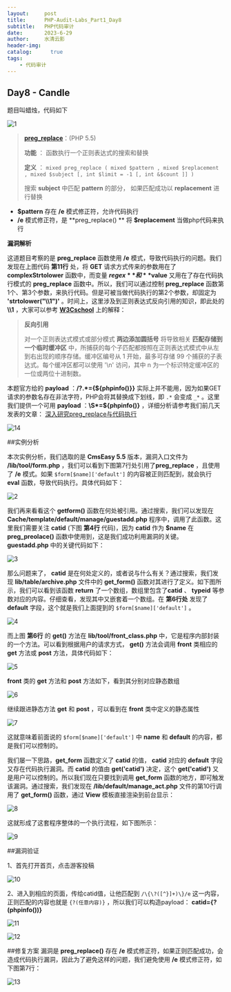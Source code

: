 ```yaml
---
layout:     post
title:      PHP-Audit-Labs_Part1_Day8
subtitle:   PHP代码审计
date:       2023-6-29
author:     水清云影
header-img: 
catalog: 	  true
tags:
    - 代码审计
---
```


## Day8 - Candle

题目叫蜡烛，代码如下

![1]({{site.baseurl}}/img-post/day8-1.png)

>[**preg_replace**](http://php.net/manual/zh/function.preg-replace.php)：(PHP 5.5)
>
>**功能** ： 函数执行一个正则表达式的搜索和替换
>
>**定义** ： `mixed preg_replace ( mixed $pattern , mixed $replacement , mixed $subject [, int $limit = -1 [, int &$count ]] )`
>
>搜索 **subject** 中匹配 **pattern** 的部分， 如果匹配成功以 **replacement** 进行替换

* **$pattern** 存在 **/e** 模式修正符，允许代码执行
* **/e** 模式修正符，是 **preg_replace() ** 将 **$replacement** 当做php代码来执行

**漏洞解析** 

这道题目考察的是 **preg_replace** 函数使用 **/e** 模式，导致代码执行的问题。我们发现在上图代码 **第11行** 处，将 **GET** 请求方式传来的参数用在了 **complexStrtolower** 函数中，而变量 **$regex** 和 **$value** 又用在了存在代码执行模式的 **preg_replace** 函数中。所以，我们可以通过控制 **preg_replace** 函数第1个、第3个参数，来执行代码。但是可被当做代码执行的第2个参数，却固定为 **'strtolower("\\\1")'** 。时间上，这里涉及到正则表达式反向引用的知识，即此处的 **\\\1** ，大家可以参考 [**W3Cschool**](https://www.w3cschool.cn/zhengzebiaodashi/regexp-syntax.html) 上的解释：

>**反向引用** 
>
>对一个正则表达式模式或部分模式 **两边添加圆括号** 将导致相关 **匹配存储到一个临时缓冲区** 中，所捕获的每个子匹配都按照在正则表达式模式中从左到右出现的顺序存储。缓冲区编号从 1 开始，最多可存储 99 个捕获的子表达式。每个缓冲区都可以使用 '\n' 访问，其中 n 为一个标识特定缓冲区的一位或两位十进制数。

本题官方给的 **payload** ：**/?.*={${phpinfo()}}** 实际上并不能用，因为如果GET请求的参数名存在非法字符，PHP会将其替换成下划线，即 `.*` 会变成 `_*` 。这里我们提供一个可用 **payload** ：**\S*=${phpinfo()}** ，详细分析请参考我们前几天发表的文章： [深入研究preg_replace与代码执行](https://xz.aliyun.com/t/2557) 

![14]({{site.baseurl}}/img-post/day8-14.png)


##实例分析

本次实例分析，我们选取的是 **CmsEasy 5.5** 版本，漏洞入口文件为 **/lib/tool/form.php** ，我们可以看到下图第7行处引用了**preg_replace** ，且使用了 **/e** 模式。如果 `$form[$name]['default']` 的内容被正则匹配到，就会执行 **eval** 函数，导致代码执行。具体代码如下：

![2]({{site.baseurl}}/img-post/day8-2.png)

我们再来看看这个 **getform()** 函数在何处被引用。通过搜索，我们可以发现在 **Cache/template/default/manage/guestadd.php** 程序中，调用了此函数。这里我们需要关注 **catid** (下图 **第4行** 代码)，因为 **catid** 作为 **$name** 在 **preg_preolace()** 函数中使用到，这是我们成功利用漏洞的关键。 **guestadd.php** 中的关键代码如下：

![3]({{site.baseurl}}/img-post/day8-3.png)

那么问题来了， **catid** 是在何处定义的，或者说与什么有关？通过搜索，我们发现 **lib/table/archive.php** 文件中的 **get_form()** 函数对其进行了定义。如下图所示，我们可以看到该函数 **return** 了一个数组，数组里包含了**catid** 、 **typeid** 等参数对应的内容。仔细查看，发现其中又嵌套着一个数组。在 **第6行处** 发现了 **default** 字段，这个就是我们上面提到的 `$form[$name]['default']` 。

![4]({{site.baseurl}}/img-post/day8-4.png)

而上图 **第6行** 的 **get()** 方法在 **lib/tool/front_class.php** 中，它是程序内部封装的一个方法。可以看到根据用户的请求方式， **get()** 方法会调用 **front** 类相应的 **get** 方法或 **post** 方法，具体代码如下：

![5]({{site.baseurl}}/img-post/day8-5.png)

 **front** 类的 **get** 方法和 **post** 方法如下，看到其分别对应静态数组

![6]({{site.baseurl}}/img-post/day8-6.png)

继续跟进静态方法 **get** 和 **post** ，可以看到在 **front** 类中定义的静态属性

![7]({{site.baseurl}}/img-post/day8-7.png)

这就意味着前面说的 `$form[$name]['default']` 中 **name** 和 **default** 的内容，都是我们可以控制的。

我们屡一下思路，**get_form** 函数定义了 **catid** 的值， **catid** 对应的 **default** 字段又存在代码执行漏洞。而 **catid** 的值由 **get('catid')** 决定，这个 **get('catid')** 又是用户可以控制的。所以我们现在只要找到调用 **get_form** 函数的地方，即可触发该漏洞。通过搜索，我们发现在 **/lib/default/manage_act.php** 文件的第10行调用了 **get_form()** 函数，通过 **View** 模板直接渲染到前台显示：

![8]({{site.baseurl}}/img-post/day8-8.png)

这就形成了这套程序整体的一个执行流程，如下图所示：

![9]({{site.baseurl}}/img-post/day8-9.png)

##漏洞验证

1、首先打开首页，点击游客投稿

![10]({{site.baseurl}}/img-post/day8-10.png)

2、进入到相应的页面，传给catid值，让他匹配到 `/\{\?([^}]+)\}/e` 这一内容，正则匹配的内容也就是 `{?(任意内容)}` ，所以我们可以构造payload： **catid={?(phpinfo())}** 

![11]({{site.baseurl}}/img-post/day8-11.png)

![12]({{site.baseurl}}/img-post/day8-12.png)

##修复方案
漏洞是 **preg_replace()** 存在 **/e** 模式修正符，如果正则匹配成功，会造成代码执行漏洞，因此为了避免这样的问题，我们避免使用 **/e** 模式修正符，如下图第7行：

![13]({{site.baseurl}}/img-post/day8-13.png)
